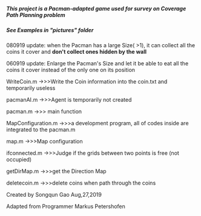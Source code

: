 ##### This project is a Pacman-adapted game used for survey on Coverage Path Planning problem

##### See Examples in "pictures" folder 



080919 update: when the Pacman has a large Size( >1), it can collect all the coins it cover and **don't collect ones hidden by the wall**

060919 update: Enlarge the Pacman's Size and let it be able to eat all the coins it cover instead of the only one on its position





WriteCoin.m					  ->>>Write the Coin information into the coin.txt and temporarily useless

pacmanAI.m					  ->>>Agent is temporarily not created

pacman.m  				   	->>> main function

MapConfiguration.m		->>>a development program, all of codes inside are integrated to the pacman.m

map.m								->>>Map configuration

ifconnected.m 				  ->>>Judge if the grids between two points is free (not occupied)

getDirMap.m					 ->>>get the Direction Map	

deletecoin.m					 ->>>delete coins when path through the coins







Created by Songqun Gao Aug,27,2019

Adapted from Programmer Markus Petershofen
